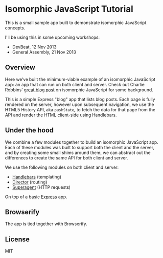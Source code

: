 Isomorphic JavaScript Tutorial
===================

This is a small sample app built to demonstrate isomorphic JavaScript concepts.

I'll be using this in some upcoming workshops:

* DevBeat, 12 Nov 2013
* General Assembly, 21 Nov 2013

## Overview

Here we've built the minimum-viable example of an isomorphic JavaScript app: an app that can run on both client and server. Check out Charlie Robbins' [great blog post](http://blog.nodejitsu.com/scaling-isomorphic-javascript-code) on isomorphic JavaScript for some background.

This is a simple Express "blog" app that lists blog posts. Each page is fully rendered on the server, however upon subsequent navigation, we use the HTML5 History API, aka `pushState`, to fetch the data for that page from the API and render the HTML client-side using Handlebars.

## Under the hood

We combine a few modules together to build an isomorphic JavaScript app. Each of these modules was built to support both the client and the server, and by creating some small shims around them, we can abstract out the differences to create the same API for both client and server.

We use the following modules on both client and server:

* [Handlebars](https://github.com/wycats/handlebars.js) (templating)
* [Director](https://github.com/flatiron/director) (routing)
* [Superagent](https://github.com/visionmedia/superagent) (HTTP requests)

On top of a basic [Express](https://github.com/visionmedia/express) app.

## Browserify

The app is tied together with Browserify.

## License

MIT
